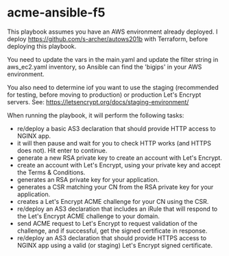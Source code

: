 # acme-ansible-f5

This playbook assumes you have an AWS environment already deployed. I deploy https://github.com/s-archer/autows201b with Terraform, before deploying this playbook.

You need to update the vars in the main.yaml and update the filter string in aws_ec2.yaml inventory, so Ansible can find the 'bigips' in your AWS environment.

You also need to determine iof you want to use the staging (recommended for testing, before moving to production) or production Let's Encrypt servers.  See: https://letsencrypt.org/docs/staging-environment/

When running the playbook, it will perform the following tasks:

-   re/deploy a basic AS3 declaration that should provide HTTP access to NGINX app.
-   it will then pause and wait for you to check HTTP works (and HTTPS does not).  Hit enter to continue.
-   generate a new RSA private key to create an account with Let's Encrypt.
-   create an account with Let's Encrypt, using your private key and accept the Terms & Conditions.
-   generates an RSA private key for your application.
-   generates a CSR matching your CN from the RSA private key for your application.
-   creates a Let's Encrypt ACME challenge for your CN using the CSR.
-   re/deploy an AS3 declaration that includes an iRule that will respond to the Let's Encrypt ACME challenge to your domain.
-   send ACME request to Let's Encrypt to request validation of the challenge, and if successful, get the signed certificate in response.
-   re/deploy an AS3 declaration that should provide HTTPS access to NGINX app using a valid (or staging) Let's Encrypt signed certificate.

